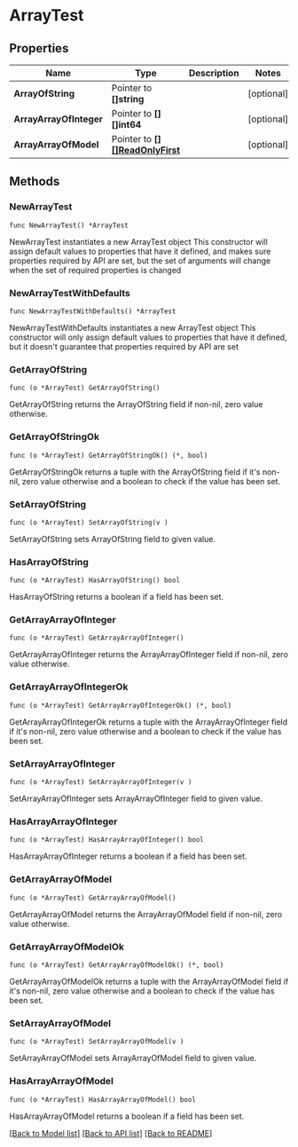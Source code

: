 # ArrayTest

## Properties

Name | Type | Description | Notes
------------ | ------------- | ------------- | -------------
**ArrayOfString** | Pointer to **[]string** |  | [optional] 
**ArrayArrayOfInteger** | Pointer to **[][]int64** |  | [optional] 
**ArrayArrayOfModel** | Pointer to [**[][]ReadOnlyFirst**]([]ReadOnlyFirst.md) |  | [optional] 

## Methods

### NewArrayTest

`func NewArrayTest() *ArrayTest`

NewArrayTest instantiates a new ArrayTest object
This constructor will assign default values to properties that have it defined,
and makes sure properties required by API are set, but the set of arguments
will change when the set of required properties is changed

### NewArrayTestWithDefaults

`func NewArrayTestWithDefaults() *ArrayTest`

NewArrayTestWithDefaults instantiates a new ArrayTest object
This constructor will only assign default values to properties that have it defined,
but it doesn't guarantee that properties required by API are set

### GetArrayOfString

`func (o *ArrayTest) GetArrayOfString() `

GetArrayOfString returns the ArrayOfString field if non-nil, zero value otherwise.

### GetArrayOfStringOk

`func (o *ArrayTest) GetArrayOfStringOk() (*, bool)`

GetArrayOfStringOk returns a tuple with the ArrayOfString field if it's non-nil, zero value otherwise
and a boolean to check if the value has been set.

### SetArrayOfString

`func (o *ArrayTest) SetArrayOfString(v )`

SetArrayOfString sets ArrayOfString field to given value.

### HasArrayOfString

`func (o *ArrayTest) HasArrayOfString() bool`

HasArrayOfString returns a boolean if a field has been set.

### GetArrayArrayOfInteger

`func (o *ArrayTest) GetArrayArrayOfInteger() `

GetArrayArrayOfInteger returns the ArrayArrayOfInteger field if non-nil, zero value otherwise.

### GetArrayArrayOfIntegerOk

`func (o *ArrayTest) GetArrayArrayOfIntegerOk() (*, bool)`

GetArrayArrayOfIntegerOk returns a tuple with the ArrayArrayOfInteger field if it's non-nil, zero value otherwise
and a boolean to check if the value has been set.

### SetArrayArrayOfInteger

`func (o *ArrayTest) SetArrayArrayOfInteger(v )`

SetArrayArrayOfInteger sets ArrayArrayOfInteger field to given value.

### HasArrayArrayOfInteger

`func (o *ArrayTest) HasArrayArrayOfInteger() bool`

HasArrayArrayOfInteger returns a boolean if a field has been set.

### GetArrayArrayOfModel

`func (o *ArrayTest) GetArrayArrayOfModel() `

GetArrayArrayOfModel returns the ArrayArrayOfModel field if non-nil, zero value otherwise.

### GetArrayArrayOfModelOk

`func (o *ArrayTest) GetArrayArrayOfModelOk() (*, bool)`

GetArrayArrayOfModelOk returns a tuple with the ArrayArrayOfModel field if it's non-nil, zero value otherwise
and a boolean to check if the value has been set.

### SetArrayArrayOfModel

`func (o *ArrayTest) SetArrayArrayOfModel(v )`

SetArrayArrayOfModel sets ArrayArrayOfModel field to given value.

### HasArrayArrayOfModel

`func (o *ArrayTest) HasArrayArrayOfModel() bool`

HasArrayArrayOfModel returns a boolean if a field has been set.


[[Back to Model list]](../README.md#documentation-for-models) [[Back to API list]](../README.md#documentation-for-api-endpoints) [[Back to README]](../README.md)


